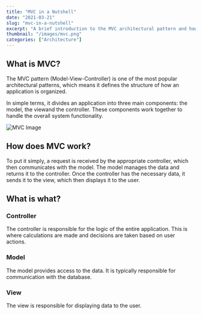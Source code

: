 ```yaml
---
title: "MVC in a Nutshell"
date: "2021-03-21"
slug: "mvc-in-a-nutshell"
excerpt: "A brief introduction to the MVC architectural pattern and how its components—Model, Viewand Controller—work together."
thumbnail: "/images/mvc.png"
categories: ["Architecture"]
---
```


## What is MVC?

The MVC pattern (Model-View-Controller) is one of the most popular architectural patterns, which means it defines the structure of how an application is organized.

In simple terms, it divides an application into three main components: the model, the viewand the controller. These components work together to handle the overall system functionality.

![MVC Image](/images/mvc.png)

## How does MVC work?

To put it simply, a request is received by the appropriate controller, which then communicates with the model. The model manages the data and returns it to the controller. Once the controller has the necessary data, it sends it to the view, which then displays it to the user.

## What is what?

### Controller

The controller is responsible for the logic of the entire application. This is where calculations are made and decisions are taken based on user actions.

### Model

The model provides access to the data. It is typically responsible for communication with the database.

### View

The view is responsible for displaying data to the user.
